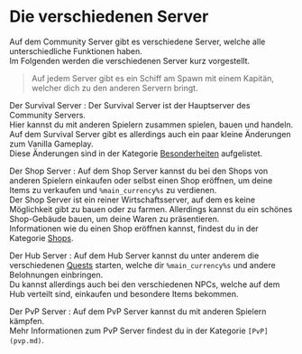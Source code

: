 # Die verschiedenen Server

Auf dem Community Server gibt es verschiedene Server, welche alle unterschiedliche Funktionen haben. \
Im Folgenden werden die verschiedenen Server kurz vorgestellt.

> Auf jedem Server gibt es ein Schiff am Spawn mit einem Kapitän, welcher dich zu den anderen Servern bringt.

Der Survival Server
: Der Survival Server ist der Hauptserver des Community Servers. \
Hier kannst du mit anderen Spielern zusammen spielen, bauen und handeln. \
Auf dem Survival Server gibt es allerdings auch ein paar kleine Änderungen zum Vanilla Gameplay. \
Diese Änderungen sind in der
Kategorie [Besonderheiten](specials.md "Hier findest du einige besonderheiten von diesem Server.") aufgelistet.

Der Shop Server
: Auf dem Shop Server kannst du bei den Shops von anderen Spielern einkaufen oder selbst einen Shop eröffnen, um deine
Items zu verkaufen und `%main_currency%s` zu verdienen. \
Der Shop Server ist ein reiner Wirtschaftsserver, auf dem es keine Möglichkeit gibt zu bauen oder zu farmen. Allerdings
kannst du ein schönes Shop-Gebäude bauen, um deine Waren zu präsentieren. \
Informationen wie du einen Shop eröffnen kannst, findest du in der Kategorie [Shops](shops.md).

Der Hub Server
: Auf dem Hub Server kannst du unter anderem die verschiedenen [Quests](specials.md#quests) starten, welche
dir `%main_currency%s` und andere Belohnungen einbringen. \
Du kannst allerdings auch bei den verschiedenen NPCs, welche auf dem Hub verteilt sind, einkaufen und besondere Items
bekommen.

Der PvP Server
: Auf dem PvP Server kannst du mit anderen Spielern kämpfen. \
Mehr Informationen zum PvP Server findest du in der Kategorie `[PvP](pvp.md)`.
